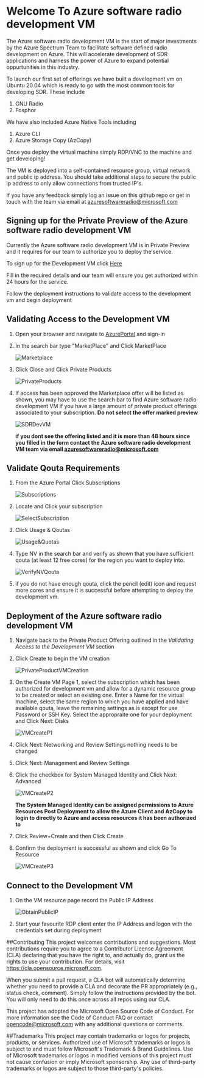 # Welcome To Azure software radio development VM 

The Azure software radio development VM is the start of major investments by the Azure Spectrum Team to facilitate software defined radio development on Azure. This will accelerate development of SDR applications and harness the power of Azure to expand potential oppurtunities in this industry.

To launch our first set of offerings we have built a development vm on Ubuntu 20.04 which is ready to go with the most common tools for developing SDR. These include

1. GNU Radio 
2. Fosphor

We have also included Azure Native Tools including
1. Azure CLI
2. Azure Storage Copy (AzCopy) 

Once you deploy the virtual machine simply RDP/VNC to the machine and get developing!

The VM is deployed into a self-contained resource group, virtual network and public ip address. 
You should take additional steps to secure the public ip address to only allow connections from trusted IP's.

If you have any feedback simply log an issue on this github repo or get in touch with the team via email at azuresoftwareradio@microsoft.com


## Signing up for the Private Preview of the Azure software radio development VM

Currently the Azure software radio development VM is in Private Preview and it requires for our team to authorize you to deploy the service. 

To sign up for the Development VM click [Here](https://forms.office.com/r/sbZqBUVUE0) 

Fill in the required details and our team will ensure you get authorized within 24 hours for the service.

Follow the deployment instructions to validate access to the development vm and begin deployment


## Validating Access to the Development VM

1. Open your browser and navigate to [AzurePortal](https://portal.azure.com) and sign-in 
2. In the search bar type "MarketPlace" and Click MarketPlace 
   
   ![Marketplace](./images/marketplace.jpg)

3. Click Close and Click Private Products
   
   ![PrivateProducts](./images/privateproducts.jpg)

4. If access has been approved the Marketplace offer will be listed as shown, you may have to use the search bar to find Azure software radio development VM if you have a large amount of private product offerings associated to your subscription. 
   **Do not select the offer marked preview**
   
   ![SDRDevVM](./images/azuresoftwareradiodevvmoffer.jpg)

   **if you dont see the offering listed and it is more than 48 hours since you filled in the form contact the Azure software radio development VM team via email azuresoftwareradio@microsoft.com**

## Validate Qouta Requirements

1. From the Azure Portal Click Subscriptions

   ![Subscriptions](./images/subscriptions.jpg)

2. Locate and Click your subscription

   ![SelectSubscription](./images/selectsubscription.jpg)

3. Click Usage & Qoutas

   ![Usage&Quotas](./images/usageqouta.jpg)

4. Type NV in the search bar and verify as shown that you have sufficient qouta (at least 12 free cores) for the region you want to deploy into.

   ![VerifyNVQouta](./images/verifyqouta.jpg)

5. if you do not have enough qouta, click the pencil (edit) icon and request more cores and ensure it is successful before attempting to deploy the development vm.

## Deployment of the Azure software radio development VM

1. Navigate back to the Private Product Offering outlined in the *Validating Access to the Development VM* section
2. Click Create to begin the VM creation
   
   ![PrivateProductVMCreation](images/vmcreation.jpg)

3. On the Create VM Page 1, select the subscription which has been authorized for development vm and allow for a dynamic resource group to be created or select an existing one. Enter a Name for the virtual machine, select the same region to which you have applied and have available qouta, leave the remaining settings as is except for use Password or SSH Key. Select the appropraite one for your deployment and Click Next: Disks
   
   ![VMCreateP1](images/vmcreate1.jpg)

4. Click Next: Networking and Review Settings nothing needs to be changed
5. Click Next: Management and Review Settings 
6. Click the checkbox for System Managed Identity and Click Next: Advanced
   
   ![VMCreateP2](images/vmcreate2.jpg)

    **The System Managed Identity can be assigned permissions to Azure Resources Post Deployment to allow the Azure Client and AzCopy to login to directly to Azure and access resources it has been authorized to**
    
7. Click Review+Create and then Click Create
8. Confirm the deployment is successful as shown and click Go To Resource
   
   ![VMCreateP3](images/vmcreate3.jpg)

## Connect to the Development VM 

1. On the VM resource page record the Public IP Address 
   
   ![ObtainPublicIP](images/rdptovm.jpg)

2. Start your favourite RDP client enter the IP Address and logon with the credentials set during deployment


##Contributing
This project welcomes contributions and suggestions. Most contributions require you to agree to a Contributor License Agreement (CLA) declaring that you have the right to, and actually do, grant us the rights to use your contribution. For details, visit https://cla.opensource.microsoft.com.

When you submit a pull request, a CLA bot will automatically determine whether you need to provide a CLA and decorate the PR appropriately (e.g., status check, comment). Simply follow the instructions provided by the bot. You will only need to do this once across all repos using our CLA.

This project has adopted the Microsoft Open Source Code of Conduct. For more information see the Code of Conduct FAQ or contact opencode@microsoft.com with any additional questions or comments.

##Trademarks
This project may contain trademarks or logos for projects, products, or services. Authorized use of Microsoft trademarks or logos is subject to and must follow Microsoft's Trademark & Brand Guidelines. Use of Microsoft trademarks or logos in modified versions of this project must not cause confusion or imply Microsoft sponsorship. Any use of third-party trademarks or logos are subject to those third-party's policies.